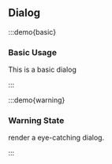 ## Dialog

:::demo{basic}

### Basic Usage

This is a basic dialog

:::

:::demo{warning}

### Warning State

render a eye-catching dialog.

:::

